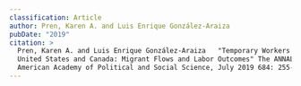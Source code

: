 ```yaml
---
classification: Article
author: Pren, Karen A. and Luis Enrique González-Araiza
pubDate: "2019"
citation: >
  Pren, Karen A. and Luis Enrique González-Araiza	"Temporary Workers in the
  United States and Canada: Migrant Flows and Labor Outcomes" The ANNALS of the
  American Academy of Political and Social Science, July 2019 684: 255-276, doi:
---
```

